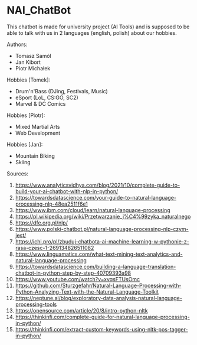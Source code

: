 # NAI_ChatBot

This chatbot is made for university project (AI Tools) and is supposed to be able to talk with us in 2 languages (english, polish) about our hobbies.

Authors:
- Tomasz Samól
- Jan Kibort
- Piotr Michałek

Hobbies [Tomek]:
- Drum'n'Bass (DJing, Festivals, Music)
- eSport (LoL, CS:GO, SC2)
- Marvel & DC Comics

Hobbies [Piotr]:
- Mixed Martial Arts
- Web Development

Hobbies [Jan]:
- Mountain Biking
- Skiing

Sources:
1. https://www.analyticsvidhya.com/blog/2021/10/complete-guide-to-build-your-ai-chatbot-with-nlp-in-python/
2. https://towardsdatascience.com/your-guide-to-natural-language-processing-nlp-48ea2511f6e1
3. https://www.ibm.com/cloud/learn/natural-language-processing
4. https://pl.wikipedia.org/wiki/Przetwarzanie_j%C4%99zyka_naturalnego
5. https://dfe.org.pl/nlp/
6. https://www.polski-chatbot.pl/natural-language-processing-nlp-czym-jest/
7. https://ichi.pro/pl/zbuduj-chatbota-ai-machine-learning-w-pythonie-z-rasa-czesc-1-269134826511082
8. https://www.linguamatics.com/what-text-mining-text-analytics-and-natural-language-processing
9. https://towardsdatascience.com/building-a-language-translation-chatbot-in-python-step-by-step-40709393a98
10. https://www.youtube.com/watch?v=xvqsFTUsOmc
11. https://github.com/Sturzgefahr/Natural-Language-Processing-with-Python-Analyzing-Text-with-the-Natural-Language-Toolkit
12. https://neptune.ai/blog/exploratory-data-analysis-natural-language-processing-tools
13. https://opensource.com/article/20/8/intro-python-nltk
14. https://thinkinfi.com/complete-guide-for-natural-language-processing-in-python/
15. https://thinkinfi.com/extract-custom-keywords-using-nltk-pos-tagger-in-python/
